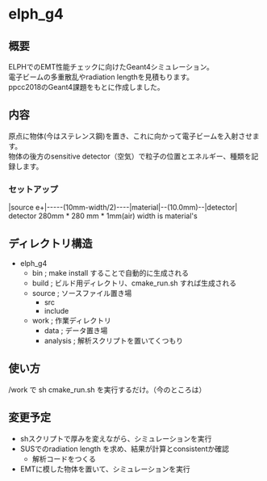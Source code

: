 # elph_g4

## 概要
ELPHでのEMT性能チェックに向けたGeant4シミュレーション。  
電子ビームの多重散乱やradiation lengthを見積もります。  
ppcc2018のGeant4課題をもとに作成しました。  

## 内容
原点に物体(今はステレンス鋼)を置き、これに向かって電子ビームを入射させます。  
物体の後方のsensitive detector（空気）で粒子の位置とエネルギー、種類を記録します。  

### セットアップ
|source e+|-----(10mm-width/2)----|material|--(10.0mm)--|detector|  
detector 280mm * 280 mm * 1mm(air)
width is material's

## ディレクトリ構造
- elph_g4  
    - bin    ; make install することで自動的に生成される  
    - build  ; ビルド用ディレクトリ、cmake_run.sh すれば生成される  
    - source ; ソースファイル置き場  
        - src
        - include  
    - work   ; 作業ディレクトリ　　
        - data     ; データ置き場  
        - analysis ; 解析スクリプトを置いてくつもり  
## 使い方
/work で sh cmake_run.sh を実行するだけ。（今のところは）

## 変更予定
- shスクリプトで厚みを変えながら、シミュレーションを実行
- SUSでのradiation length を求め、結果が計算とconsistentか確認
    - 解析コードをつくる
- EMTに模した物体を置いて、シミュレーションを実行
